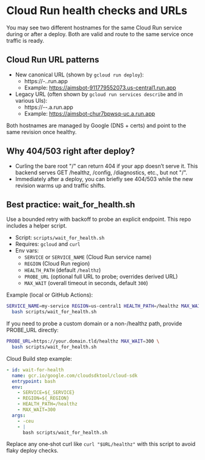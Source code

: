 # Cloud Run health checks and URLs

You may see two different hostnames for the same Cloud Run service during or after a deploy. Both are valid and route to the same service once traffic is ready.

## Cloud Run URL patterns
- New canonical URL (shown by `gcloud run deploy`):
  - https://<service>-<project-number>.<region>.run.app
  - Example: https://aimsbot-911779552073.us-central1.run.app
- Legacy URL (often shown by `gcloud run services describe` and in various UIs):
  - https://<service>-<hash>-<region-short>.a.run.app
  - Example: https://aimsbot-chur7bpwsq-uc.a.run.app

Both hostnames are managed by Google (DNS + certs) and point to the same revision once healthy.

## Why 404/503 right after deploy?
- Curling the bare root "/" can return 404 if your app doesn’t serve it. This backend serves GET /healthz, /config, /diagnostics, etc., but not "/".
- Immediately after a deploy, you can briefly see 404/503 while the new revision warms up and traffic shifts.

## Best practice: wait_for_health.sh
Use a bounded retry with backoff to probe an explicit endpoint. This repo includes a helper script.

- Script: `scripts/wait_for_health.sh`
- Requires: `gcloud` and `curl`
- Env vars:
  - `SERVICE` or `SERVICE_NAME` (Cloud Run service name)
  - `REGION` (Cloud Run region)
  - `HEALTH_PATH` (default `/healthz`)
  - `PROBE_URL` (optional full URL to probe; overrides derived URL)
  - `MAX_WAIT` (overall timeout in seconds, default `300`)

Example (local or GitHub Actions):
```bash
SERVICE_NAME=my-service REGION=us-central1 HEALTH_PATH=/healthz MAX_WAIT=300 \
  bash scripts/wait_for_health.sh
```

If you need to probe a custom domain or a non-/healthz path, provide PROBE_URL directly:
```bash
PROBE_URL=https://your.domain.tld/healthz MAX_WAIT=300 \
  bash scripts/wait_for_health.sh
```

Cloud Build step example:
```yaml
- id: wait-for-health
  name: gcr.io/google.com/cloudsdktool/cloud-sdk
  entrypoint: bash
  env:
    - SERVICE=${_SERVICE}
    - REGION=${_REGION}
    - HEALTH_PATH=/healthz
    - MAX_WAIT=300
  args:
    - -ceu
    - |
      bash scripts/wait_for_health.sh
```

Replace any one‑shot curl like `curl "$URL/healthz"` with this script to avoid flaky deploy checks.
